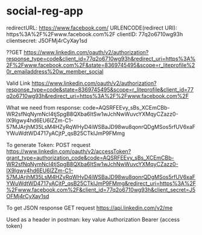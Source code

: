 # social-reg-app

redirectURL: https://www.facebook.com/
URLENCODE(redirect URI): https%3A%2F%2Fwww.facebook.com%2F
clientID: 77q2o6710wg93h
clientsecret: J5OFMj4rCyXay1sd

??GET https://www.linkedin.com/oauth/v2/authorization?response_type=code&client_id=77q2o6710wg93h&redirect_uri=https%3A%2F%2Fwww.facebook.com%2F&state=8369745495&scope=r_liteprofile%20r_emailaddress%20w_member_social 


Valid Link
https://www.linkedin.com/oauth/v2/authorization?response_type=code&state=8369745495&scope=r_liteprofile&client_id=77q2o6710wg93h&redirect_uri=https%3A%2F%2Fwww.facebook.com%2F

What we need from response:
code=AQSRFEEvy_sBs_XCEmCBb-WR2sfNqNymNcI4tjSpgB8QXba6ItSw1wJchNwWuvcYXMqyCZazz0-lX9Igwy4hd6EU6lZZm-C1-57MJArjhM35LsM4HZyRqWHyD4iWSBaJD98wu8qonrQDgMSos5rfUV6xaFYWuWdtWD4717yACjtP_qsB25CTkIJmP9FMmg

To generate Token: POST request
https://www.linkedin.com/oauth/v2/accessToken?grant_type=authorization_code&code=AQSRFEEvy_sBs_XCEmCBb-WR2sfNqNymNcI4tjSpgB8QXba6ItSw1wJchNwWuvcYXMqyCZazz0-lX9Igwy4hd6EU6lZZm-C1-57MJArjhM35LsM4HZyRqWHyD4iWSBaJD98wu8qonrQDgMSos5rfUV6xaFYWuWdtWD4717yACjtP_qsB25CTkIJmP9FMmg&redirect_uri=https%3A%2F%2Fwww.facebook.com%2F&client_id=77q2o6710wg93h&client_secret=J5OFMj4rCyXay1sd

To get JSON response GET request
https://api.linkedin.com/v2/me

Used as a header in postman:
key			  value
Authorization          Bearer {access token}
